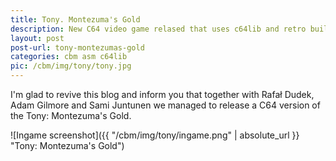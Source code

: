 ```yaml
---
title: Tony. Montezuma's Gold
description: New C64 video game relased that uses c64lib and retro build tool.
layout: post
post-url: tony-montezumas-gold
categories: cbm asm c64lib
pic: /cbm/img/tony/tony.jpg
---
```


I'm glad to revive this blog and inform you that together with Rafał Dudek, Adam Gilmore and Sami Juntunen we managed to release a C64 version of the Tony: Montezuma's Gold.

![Ingame screenshot]({{ "/cbm/img/tony/ingame.png" | absolute_url }} "Tony: Montezuma's Gold")
